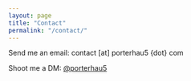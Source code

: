 ```yaml
---
layout: page
title: "Contact"
permalink: "/contact/"
---
```

Send me an email: contact [at] porterhau5 {dot} com

Shoot me a DM: [@porterhau5](https://twitter.com/porterhau5)
